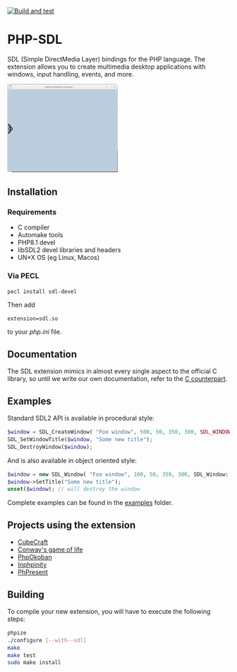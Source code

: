 [![Build and test](https://github.com/Ponup/php-sdl/actions/workflows/build-test.yml/badge.svg)](https://github.com/Ponup/php-sdl/actions/workflows/build-test.yml)

PHP-SDL
=======

SDL (Simple DirectMedia Layer) bindings for the PHP language. The extension allows you to create multimedia desktop applications with windows, input handling, events, and more.

[<img src="input-handling-example.gif" width="250" />](input-handling-example.gif)

## Installation

### Requirements

* C compiler
* Automake tools
* PHP8.1 devel
* libSDL2 devel libraries and headers
* UN*X OS (eg Linux, Macos)

### Via PECL

```bash
pecl install sdl-devel
```

Then add 

```
extension=sdl.so
```
to your _php.ini_ file.

## Documentation

The SDL extension mimics in almost every single aspect to the official C library, so until we write our own documentation, refer to the [C counterpart](https://wiki.libsdl.org/APIByCategory).

## Examples

Standard SDL2 API is available in procedural style:

```php
$window = SDL_CreateWindow( "Foo window", 500, 50, 350, 300, SDL_WINDOW_SHOWN+SDL_WINDOW_RESIZABLE);
SDL_SetWindowTitle($window, "Some new title");
SDL_DestroyWindow($window);
```

And is also available in object oriented style:

```php
$window = new SDL_Window( "Foo window", 100, 50, 350, 300, SDL_Window::SHOWN|SDL_Window::RESIZABLE);
$window->SetTitle("Some new title");
unset($window); // will destroy the window
```

Complete examples can be found in the [examples](examples) folder.

## Projects using the extension

* [CubeCraft](https://github.com/Ponup/cubecraft)
* [Conway's game of life](https://github.com/Ponup/conways-game-of-life)
* [PhpOkoban](https://github.com/b-viguier/PhpOkoban)
* [Inphpinity](https://github.com/b-viguier/Inphpinity)
* [PhPresent](https://github.com/b-viguier/PhPresent)

## Building

To compile your new extension, you will have to execute the following steps:

```bash
phpize
./configure [--with--sdl] 
make
make test
sudo make install
```

